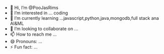 - 👋 Hi, I’m @PooJasRims
- 👀 I’m interested in ... coding
- 🌱 I’m currently learning ...javascript,python,java,mongodb,full stack ana AI&ML
- 💞️ I’m looking to collaborate on ...
- 📫 How to reach me ...
- 😄 Pronouns: ...
- ⚡ Fun fact: ...

<!---
PooJasRims/PooJasRims is a ✨ special ✨ repository because its `README.md` (this file) appears on your GitHub profile.
You can click the Preview link to take a look at your changes.
--->
